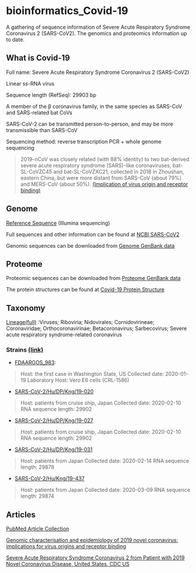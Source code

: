 # bioinformatics_Covid-19
A gathering of sequence information of  Severe Acute Respiratory Syndrome Coronavirus 2 (SARS-CoV2). 
The genomics and proteomics information up to date.


## What is Covid-19
 Full name:  Severe Acute Respiratory Syndrome Coronavirus 2 (SARS-CoV2)

Linear ss-RNA virus

Sequence length (RefSeq): 29903 bp

A member of the β coronavirus family, in the same species as SARS-CoV and SARS-related bat CoVs

SARS-CoV-2 can be transmitted person-to-person, and may be more transmissible than SARS-CoV

Sequencing method: reverse transcription PCR + whole genome sequencing

> 2019-nCoV was closely related (with 88% identity) to two bat-derived severe acute respiratory syndrome (SARS)-like coronaviruses, bat-SL-CoVZC45 and bat-SL-CoVZXC21, collected in 2018 in Zhoushan, eastern China, but were more distant from SARS-CoV (about 79%) and MERS-CoV (about 50%). [(Implication of virus origin and receptor binding)](https://www.ncbi.nlm.nih.gov/pubmed?cmd=Retrieve&db=PubMed&list_uids=32007145&dopt=Abstract)

## Genome

[Reference Sequence](https://www.ncbi.nlm.nih.gov/nuccore/NC_045512) (Illumina sequencing)

Full sequences and other information can be found at [NCBI SARS-CoV2](https://www.ncbi.nlm.nih.gov/genbank/sars-cov-2-seqs/)

Genomic sequences can be downloaded from [Genome GenBank data](https://www.ncbi.nlm.nih.gov/labs/virus/vssi/#/virus?SeqType_s=Nucleotide&VirusLineage_ss=SARS-CoV-2,%20taxid:2697049)


## Proteome
Proteomic sequences can be downloaded from [Proteome GenBank data](https://www.ncbi.nlm.nih.gov/labs/virus/vssi/#/virus?SeqType_s=Protein&VirusLineage_ss=SARS-CoV-2,%20taxid:2697049)

The protein structures can be found at  [Covid-19 Protein Structure](https://www.ncbi.nlm.nih.gov/structure/?term=sars-cov-2.###)


## Taxonomy
[Lineage(full)](https://www.ncbi.nlm.nih.gov/Taxonomy/Browser/wwwtax.cgi?mode=Info&id=2697049&lvl=3&keep=1&srchmode=1&unlock&lin=f&log_op=lineage_toggle)
:Viruses; Riboviria; Nidovirales; Cornidovirineae; Coronaviridae; Orthocoronavirinae; Betacoronavirus; Sarbecovirus; Severe acute respiratory syndrome-related coronavirus


### Strains [(link)](https://www.ncbi.nlm.nih.gov/Taxonomy/Browser/wwwtax.cgi?mode=Info&id=2697049&lvl=3&keep=1&srchmode=1&unlock&mod=1&log_op=modifier_toggle#modif)
- [FDAARGOS_983](https://www.ncbi.nlm.nih.gov/biosample?term=txid2697049[orgn]%20AND%20%22strain%20FDAARGOS+983%22[All%20Fields]): 
> Host: the first case  in Washington State, US 
> Collected date: 2020-01-19
> Laboratory Host:	Vero E6 cells (CRL-1586)

- [SARS-CoV-2/Hu/DP/Kng/19-020](https://www.ncbi.nlm.nih.gov/nuccore/1815645276)	
> Host: patients from cruise ship, Japan
> Collected date: 2020-02-10
> RNA sequence length: 29902

- [SARS-CoV-2/Hu/DP/Kng/19-027](https://www.ncbi.nlm.nih.gov/nuccore/1815645287)
> Host: patients from cruise ship, Japan
> Collected date: 2020-02-10
> RNA sequence length: 29902

- [SARS-CoV-2/Hu/DP/Kng/19-031](https://www.ncbi.nlm.nih.gov/nuccore/1825979607)
> Host: patients from Japan
> Collected date: 2020-02-14
> RNA sequence length: 29878

- [SARS-CoV-2/Hu/Kng/19-437](https://www.ncbi.nlm.nih.gov/nuccore/1825979618)
>Host:  patients from Japan
> Collected date: 2020-03-09
> RNA sequence length: 29874

## Articles
[PubMed Article  Collection](https://pubmed.ncbi.nlm.nih.gov/?term=%28%28wuhan%5BAll+Fields%5D+AND+%28%22coronavirus%22%5BMeSH+Terms%5D+OR+%22coronavirus%22%5BAll+Fields%5D%29%29+AND+2019%2F12%5BPDAT%5D+%3A+2030%5BPDAT%5D%29+OR+2019-nCoV%5BAll+Fields%5D+OR+2019nCoV%5BAll+Fields%5D+OR+COVID-19%5BAll+Fields%5D+OR+SARS-CoV-2%5BAll+Fields%5D)

[Genomic characterisation and epidemiology of 2019 novel coronavirus: implications for virus origins and receptor binding](https://www.ncbi.nlm.nih.gov/pubmed?cmd=Retrieve&db=PubMed&list_uids=32007145&dopt=Abstract)

[Severe Acute Respiratory Syndrome Coronavirus 2 from Patient with 2019 Novel Coronavirus Disease, United States, CDC US](https://wwwnc.cdc.gov/eid/article/26/6/20-0516_article)
